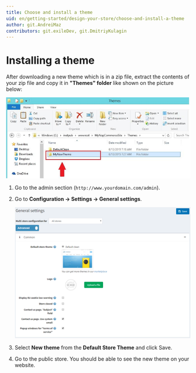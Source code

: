 ```yaml
---
title: Choose and install a theme
uid: en/getting-started/design-your-store/choose-and-install-a-theme
author: git.AndreiMaz
contributors: git.exileDev, git.DmitriyKulagin
---
```


# Installing a theme

After downloading a new theme which is in a zip file, extract the contents of your zip file and copy it in **"Themes" folder** like shown on the picture below:

![p1](_static/choose-and-install-a-theme/instal_theme1.jpg)

1. Go to the admin section (`http://www.yourdomain.com/admin`).
1. Go to **Configuration → Settings → General settings**.

    ![p2](_static/choose-and-install-a-theme/instal_theme2.png)

1. Select **New theme** from the **Default Store Theme** and click Save.
1. Go to the public store. You should be able to see the new theme on your website.
